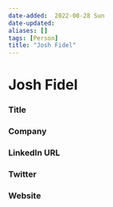 ```yaml
---
date-added:  2022-08-28 Sun
date-updated: 
aliases: []
tags: [Person]
title: "Josh Fidel"
---
```


# Josh Fidel

### Title


### Company


### LinkedIn URL


### Twitter


### Website






